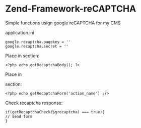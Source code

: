 # Zend-Framework-reCAPTCHA
Simple functions usign google reCAPTCHA for my CMS

application.ini
```
google.recaptcha.pagekey = ''
google.recaptcha.secret = ''
```

Place in <head> section:
```
<?php echo getRecaptchaBody(); ?>
```
  
Place in <form> section:
```
<?php echo getRecaptchaForm('action_name') ;?>
```

Check recaptcha response:
```$grecaptcha = $this->_request->getPost('g-recaptcha-response');
if(getRecaptchaCheck($grecaptcha) === true){
// send form
}
```
